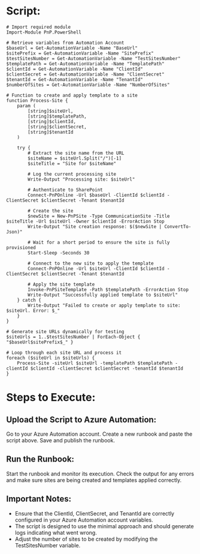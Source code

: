 # Script:

```
# Import required module
Import-Module PnP.PowerShell

# Retrieve variables from Automation Account
$baseUrl = Get-AutomationVariable -Name "BaseUrl"
$sitePrefix = Get-AutomationVariable -Name "SitePrefix"
$testSitesNumber = Get-AutomationVariable -Name "TestSitesNumber"
$templatePath = Get-AutomationVariable -Name "TemplatePath"
$clientId = Get-AutomationVariable -Name "ClientId"
$clientSecret = Get-AutomationVariable -Name "ClientSecret"
$tenantId = Get-AutomationVariable -Name "TenantId"
$numberOfSites = Get-AutomationVariable -Name "NumberOfSites"

# Function to create and apply template to a site
function Process-Site {
    param (
        [string]$siteUrl,
        [string]$templatePath,
        [string]$clientId,
        [string]$clientSecret,
        [string]$tenantId
    )

    try {
        # Extract the site name from the URL
        $siteName = $siteUrl.Split("/")[-1]
        $siteTitle = "Site for $siteName"

        # Log the current processing site
        Write-Output "Processing site: $siteUrl"

        # Authenticate to SharePoint
        Connect-PnPOnline -Url $baseUrl -ClientId $clientId -ClientSecret $clientSecret -Tenant $tenantId

        # Create the site
        $newSite = New-PnPSite -Type CommunicationSite -Title $siteTitle -Url $siteUrl -Owner $clientId -ErrorAction Stop
        Write-Output "Site creation response: $($newSite | ConvertTo-Json)"

        # Wait for a short period to ensure the site is fully provisioned
        Start-Sleep -Seconds 30

        # Connect to the new site to apply the template
        Connect-PnPOnline -Url $siteUrl -ClientId $clientId -ClientSecret $clientSecret -Tenant $tenantId

        # Apply the site template
        Invoke-PnPSiteTemplate -Path $templatePath -ErrorAction Stop
        Write-Output "Successfully applied template to $siteUrl"
    } catch {
        Write-Output "Failed to create or apply template to site: $siteUrl. Error: $_"
    }
}
```

```
# Generate site URLs dynamically for testing
$siteUrls = 1..$testSitesNumber | ForEach-Object { "$baseUrl$sitePrefix$_" }

# Loop through each site URL and process it
foreach ($siteUrl in $siteUrls) {
    Process-Site -siteUrl $siteUrl -templatePath $templatePath -clientId $clientId -clientSecret $clientSecret -tenantId $tenantId
}
```

# Steps to Execute:

## Upload the Script to Azure Automation:

Go to your Azure Automation account.
Create a new runbook and paste the script above.
Save and publish the runbook.

## Run the Runbook:

Start the runbook and monitor its execution.
Check the output for any errors and make sure sites are being created and templates applied correctly.

## Important Notes:

- Ensure that the ClientId, ClientSecret, and TenantId are correctly configured in your Azure Automation account variables.
- The script is designed to use the minimal approach and should generate logs indicating what went wrong.
- Adjust the number of sites to be created by modifying the TestSitesNumber variable.
